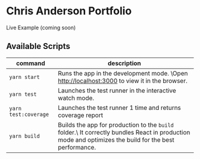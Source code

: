 # Chris Anderson Portfolio

Live Example (coming soon)

## Available Scripts

| command              | description                                                                                                                                           |
| -------------------- | ----------------------------------------------------------------------------------------------------------------------------------------------------- |
| `yarn start`         | Runs the app in the development mode. \Open [http://localhost:3000](http://localhost:3000) to view it in the browser.                                 |
| `yarn test`          | Launches the test runner in the interactive watch mode.                                                                                               |
| `yarn test:coverage` | Launches the test runner 1 time and returns coverage report                                                                                           |
| `yarn build`         | Builds the app for production to the `build` folder.\ It correctly bundles React in production mode and optimizes the build for the best performance. |
